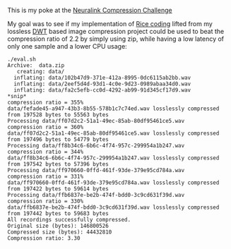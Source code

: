 This is my poke at the [Neuralink Compression Challenge](https://content.neuralink.com/compression-challenge/README.html)

My goal was to see if my implementation of [Rice coding](https://en.wikipedia.org/wiki/Golomb_coding#Rice_coding) lifted from my lossless [DWT](https://github.com/xdsopl/dwt) based image compression project could be used to beat the compression ratio of 2.2 by simply using zip, while having a low latency of only one sample and a lower CPU usage:

```
./eval.sh
Archive:  data.zip
   creating: data/
  inflating: data/102b47d9-371e-412a-8995-0dc6115ab2bb.wav
  inflating: data/2eef5d4d-93d1-4c0e-9d23-0989abaa34d0.wav
  inflating: data/fa2c5efb-cc0d-4292-ab99-91d345cf17d9.wav
*snip*
compression ratio = 355%
data/fefade45-a947-43b3-8b55-578b1c7c74ed.wav losslessly compressed from 197528 bytes to 55563 bytes
Processing data/ff07d2c2-51a1-49ec-85ab-80df95461ce5.wav
compression ratio = 360%
data/ff07d2c2-51a1-49ec-85ab-80df95461ce5.wav losslessly compressed from 197496 bytes to 54779 bytes
Processing data/ff8b34c6-6b6c-4f74-957c-299954a1b247.wav
compression ratio = 344%
data/ff8b34c6-6b6c-4f74-957c-299954a1b247.wav losslessly compressed from 197542 bytes to 57396 bytes
Processing data/ff970660-0ffd-461f-93de-379e95cd784a.wav
compression ratio = 331%
data/ff970660-0ffd-461f-93de-379e95cd784a.wav losslessly compressed from 197422 bytes to 59614 bytes
Processing data/ffb6837e-be2b-474f-bdd0-3c9cd631f39d.wav
compression ratio = 330%
data/ffb6837e-be2b-474f-bdd0-3c9cd631f39d.wav losslessly compressed from 197442 bytes to 59683 bytes
All recordings successfully compressed.
Original size (bytes): 146800526
Compressed size (bytes): 44432810
Compression ratio: 3.30
```
